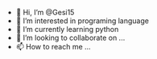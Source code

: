 - 👋 Hi, I’m @Gesi15
- 👀 I’m interested in programing language
- 🌱 I’m currently learning python
- 💞️ I’m looking to collaborate on ...
- 📫 How to reach me ...

<!---
Gesi15/Gesi15 is a ✨ special ✨ repository because its `README.md` (this file) appears on your GitHub profile.
You can click the Preview link to take a look at your changes.
--->

